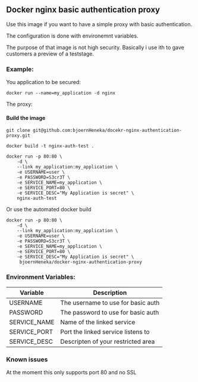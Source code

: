 ## Docker nginx basic authentication proxy

Use this image if you want to have a simple proxy with basic authentication.

The configuration is done with environemnt variables.

The purpose of that image is not high security. Basically i use ith to gave customers a preview of a teststage.

### Example:

You application to be secured:

```
docker run --name=my_application -d nginx
```

The proxy:

#### Build the image
```
git clone git@github.com:bjoernHeneka/docekr-nginx-authentication-proxy.git
```

```
docker build -t nginx-auth-test .
```

```
docker run -p 80:80 \
    -d \
    --link my_application:my_application \
    -e USERNAME=user \
    -e PASSWORD=S3cr3T \
    -e SERVICE_NAME=my_application \
    -e SERVICE_PORT=80 \
    -e SERVICE_DESC="My Application is secret" \
    nginx-auth-test
```

Or use the automated docker build

```
docker run -p 80:80 \
    -d \
    --link my_application:my_application \
    -e USERNAME=user \
    -e PASSWORD=S3cr3T \
    -e SERVICE_NAME=my_application \
    -e SERVICE_PORT=80 \
    -e SERVICE_DESC="My Application is secret" \
     bjoernHeneka/docker-nginx-authentication-proxy
```


### Environment Variables:

| Variable | Description |
| --- | --- |
| USERNAME | The username to use for basic auth |
| PASSWORD | The password to use for basic auth |
| SERVICE_NAME | Name of the linked service |
| SERVICE_PORT | Port the linked service listens to |
| SERVICE_DESC | Descripten of your restricted area |

### Known issues

At the moment this only supports port 80 and no SSL